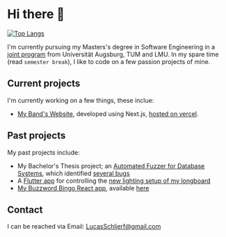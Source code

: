 # Hi there 👋
<!--
[![Lucas Schlierf's GitHub stats](https://github-readme-stats.vercel.app/api?username=LSchlierf&count_private=true&show_icons=true&theme=github_dark)](https://github.com/anuraghazra/github-readme-stats)
-->
[![Top Langs](https://github-readme-stats.vercel.app/api/top-langs/?username=LSchlierf&theme=github_dark&layout=compact&langs_count=6&exclude_repo=CrashTestFuzz-discovered-bugs)](https://github.com/anuraghazra/github-readme-stats)

I'm currently pursuing my Masters's degree in Software Engineering in a [joint program](http://studieren.se) from Universität Augsburg, TUM and LMU.
In my spare time (read `semester break`), I like to code on a few passion projects of mine.

## Current projects

I'm currently working on a few things, these inclue:

- [My Band's Website](https://www.github.com/lschlierf/sevenheaven-next), developed using Next.js, [hosted on vercel](https://www.sevenheaven.band).

## Past projects

My past projects include:

- My Bachelor's Thesis project; an [Automated Fuzzer for Database Systems](https://github.com/LSchlierf/CrashTestFuzz), which identified [several bugs](https://github.com/LSchlierf/CrashTestFuzz-discovered-bugs/)
- A [Flutter app](https://github.com/LSchlierf/LED-Controller) for controlling the [new lighting setup of my longboard](https://github.com/LSchlierf/Glowboard-Bluetooth)
- [My Buzzword Bingo React app](https://github.com/LSchlierf/Bingo), available [here](https://bs-bingo.vercel.app)

## Contact

I can be reached via Email: [LucasSchlierf@gmail.com](mailto:LucasSchlierf@gmail.com)
